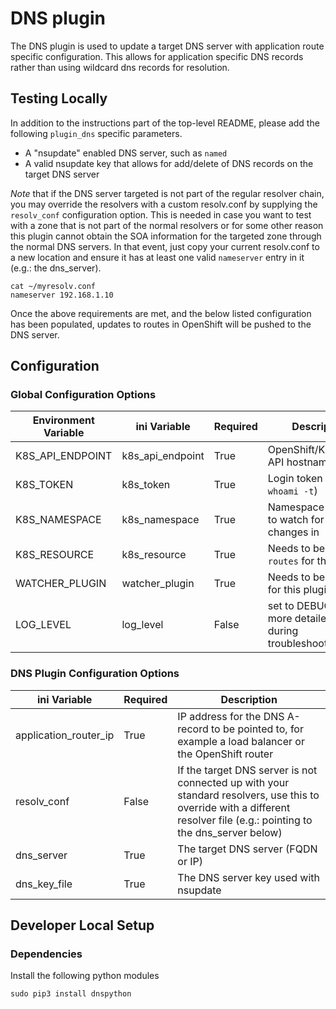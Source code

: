 # DNS plugin

The DNS plugin is used to update a target DNS server with application route specific configuration. This allows for application specific DNS records rather than using wildcard dns records for resolution. 

## Testing Locally

In addition to the instructions part of the top-level README, please add the following `plugin_dns` specific parameters.

- A "nsupdate" enabled DNS server, such as `named`
- A valid nsupdate key that allows for add/delete of DNS records on the target DNS server

*Note* that if the DNS server targeted is not part of the regular resolver chain, you may override the resolvers with a custom resolv.conf by supplying the `resolv_conf` configuration option. This is needed in case you want to test with a zone that is not part of the normal resolvers or for some other reason this plugin cannot obtain the SOA information for the targeted zone through the normal DNS servers. In that event, just copy your current resolv.conf to a new location and ensure it has at least one valid `nameserver` entry in it (e.g.: the dns_server).

```
cat ~/myresolv.conf
nameserver 192.168.1.10
```

Once the above requirements are met, and the below listed configuration has been populated, updates to routes in OpenShift will be pushed to the DNS server.

## Configuration

### Global Configuration Options

| Environment Variable | ini Variable | Required | Description |
| ------------- | ------------- | ------------- | ------------- |
| K8S_API_ENDPOINT | k8s_api_endpoint | True | OpenShift/Kubernetes API hostname:port |
| K8S_TOKEN  | k8s_token | True | Login token (`oc whoami -t`) |
| K8S_NAMESPACE | k8s_namespace | True | Namespace you want to watch for route changes in |
| K8S_RESOURCE | k8s_resource | True | Needs to be set to `routes` for this plugin |
| WATCHER_PLUGIN | watcher_plugin | True | Needs to be set to `dns` for this plugin |
| LOG_LEVEL | log_level | False | set to DEBUG for more detailed output during troubleshooting | 


### DNS Plugin Configuration Options

| ini Variable | Required | Description |
| ------------- | ------------- | ------------- |
| application_router_ip | True | IP address for the DNS A-record to be pointed to, for example a load balancer or the OpenShift router |
| resolv_conf | False | If the target DNS server is not connected up with your standard resolvers, use this to override with a different resolver file (e.g.: pointing to the dns_server below) |
| dns_server | True | The target DNS server (FQDN or IP) |
| dns_key_file | True | The DNS server key used with nsupdate |


## Developer Local Setup

### Dependencies

Install the following python modules
```
sudo pip3 install dnspython
```
